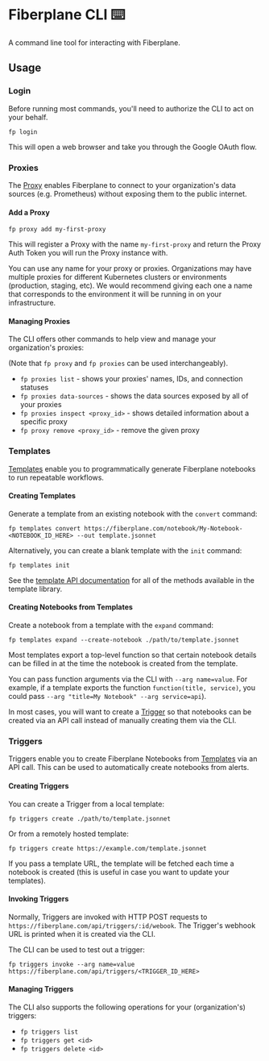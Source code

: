 # Fiberplane CLI ⌨️

A command line tool for interacting with Fiberplane.

## Usage

### Login

Before running most commands, you'll need to authorize the CLI to act on your behalf.
```shell
fp login
```
This will open a web browser and take you through the Google OAuth flow.

### Proxies

The [Proxy](https://github.com/fiberplane/proxy) enables Fiberplane to connect to your organization's data sources (e.g. Prometheus) without exposing them to the public internet.

#### Add a Proxy

```shell
fp proxy add my-first-proxy
```
This will register a Proxy with the name `my-first-proxy` and return the Proxy Auth Token you will run the Proxy instance with.

You can use any name for your proxy or proxies. Organizations may have multiple proxies for different Kubernetes clusters or environments (production, staging, etc). We would recommend giving each one a name that corresponds to the environment it will be running in on your infrastructure.

#### Managing Proxies

The CLI offers other commands to help view and manage your organization's proxies:

(Note that `fp proxy` and `fp proxies` can be used interchangeably).

- `fp proxies list` - shows your proxies' names, IDs, and connection statuses
- `fp proxies data-sources` - shows the data sources exposed by all of your proxies
- `fp proxies inspect <proxy_id>` - shows detailed information about a specific proxy
- `fp proxy remove <proxy_id>` - remove the given proxy

### Templates

[Templates](https://github.com/fiberplane/templates) enable you to programmatically generate Fiberplane notebooks to run repeatable workflows.

#### Creating Templates

Generate a template from an existing notebook with the `convert` command:

```shell
fp templates convert https://fiberplane.com/notebook/My-Notebook-<NOTEBOOK_ID_HERE> --out template.jsonnet
```

Alternatively, you can create a blank template with the `init` command:

```shell
fp templates init
```

See the [template API documentation](https://github.com/fiberplane/templates/blob/main/docs/template_api.md) for all of the methods available in the template library.

#### Creating Notebooks from Templates

Create a notebook from a template with the `expand` command:
```shell
fp templates expand --create-notebook ./path/to/template.jsonnet
```

Most templates export a top-level function so that certain notebook details can be filled in at the time the notebook is created from the template.

You can pass function arguments via the CLI with `--arg name=value`. For example, if a template exports the function `function(title, service)`, you could pass `--arg "title=My Notebook" --arg service=api`).

In most cases, you will want to create a [Trigger](#triggers) so that notebooks can be created via an API call instead of manually creating them via the CLI.

### Triggers

Triggers enable you to create Fiberplane Notebooks from [Templates](#templates) via an API call. This can be used to automatically create notebooks from alerts.

#### Creating Triggers

You can create a Trigger from a local template:

```shell
fp triggers create ./path/to/template.jsonnet
```

Or from a remotely hosted template:
```shell
fp triggers create https://example.com/template.jsonnet
```

If you pass a template URL, the template will be fetched each time a notebook is created (this is useful in case you want to update your templates).

#### Invoking Triggers

Normally, Triggers are invoked with HTTP POST requests to `https://fiberplane.com/api/triggers/:id/webook`. The Trigger's webhook URL is printed when it is created via the CLI.

The CLI can be used to test out a trigger:
```shell
fp triggers invoke --arg name=value https://fiberplane.com/api/triggers/<TRIGGER_ID_HERE>
```

#### Managing Triggers

The CLI also supports the following operations for your (organization's) triggers:
- `fp triggers list`
- `fp triggers get <id>`
- `fp triggers delete <id>`
